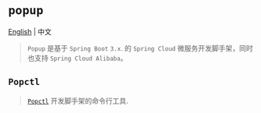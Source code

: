 # `popup`
 [English](./README.md)  | 中文

> `Popup`  是基于 `Spring Boot` `3.x`. 的 `Spring Cloud` 微服务开发脚手架，同时也支持 `Spring Cloud Alibaba`。

## `Popctl`
> [`Popctl`](https://github.com/photowey/popctl) 开发脚手架的命令行工具.

